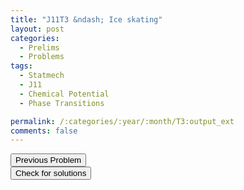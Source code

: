 ```yaml
---
title: "J11T3 &ndash; Ice skating"
layout: post
categories:
  - Prelims
  - Problems
tags:
  - Statmech
  - J11
  - Chemical Potential
  - Phase Transitions

permalink: /:categories/:year/:month/T3:output_ext
comments: false
---
```

<object data="2011J3T.pdf" type="application/pdf" width="100%" height="500"></object>

<div class='navbar'>
	<div float='left'><button onclick="window.location='T2.html'" >Previous Problem</button></div>
	<div float='center'><button onclick="window.location='https://princetonprelim.com/prelim/26/'">Check for solutions</button></div>
	<div float='right'><button onclick="window.location='M1.html'" style='visibility: hidden;'> Next Problem</button></div>
</div>
